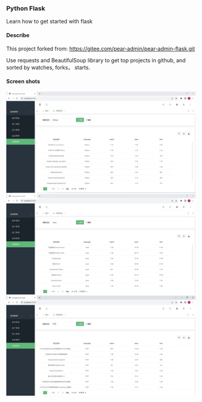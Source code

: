 ### Python Flask
Learn how to get started with flask 

#### Describe
This project forked from: https://gitee.com/pear-admin/pear-admin-flask.git

Use requests and BeautifulSoup library to get top projects in github, and 
sorted by watches, forks， starts.

#### Screen shots
![Python.png](Python.png)
![Java.png](Java.png)
![PHP.png](PHP.png)